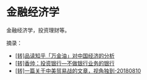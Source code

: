 # 金融经济学
金融经济学，投资理财等。

摘录：

- [[转]品读知乎「万金油」对中国经济的分析](./articles/[转]品读知乎「万金油」对中国经济的分析.md)
- [[转]香帅：投资银行—不做银行业务的银行](./articles/[转]香帅：投资银行—不做银行业务的银行.md)
- [[转]一篇关于中美贸易战的文章，视角独到-20180810](./articles/[转]一篇关于中美贸易战的文章，视角独到-20180810.md)